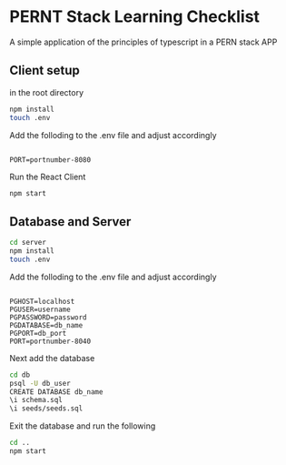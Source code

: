 # PERNT Stack Learning Checklist

A simple application of the principles of typescript in a PERN stack APP

## Client setup

in the root directory

```sh
npm install
touch .env
```
Add the folloding to the .env file and adjust accordingly

```

PORT=portnumber-8080

```

Run the React Client
```sh
npm start
```

## Database and Server

```sh
cd server
npm install
touch .env

```

Add the folloding to the .env file and adjust accordingly

```

PGHOST=localhost
PGUSER=username
PGPASSWORD=password
PGDATABASE=db_name
PGPORT=db_port
PORT=portnumber-8040

```

Next add the database
```sh
cd db
psql -U db_user
CREATE DATABASE db_name
\i schema.sql
\i seeds/seeds.sql
```

Exit the database and run the following

```sh
cd ..
npm start
```
